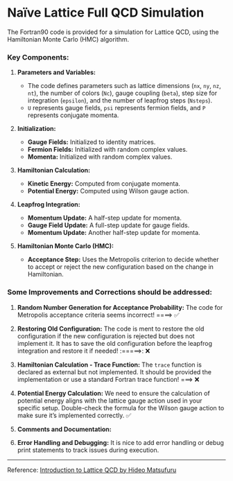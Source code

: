 # Naïve Lattice Full QCD Simulation

The Fortran90 code is provided for a simulation for Lattice QCD, using the Hamiltonian Monte Carlo (HMC) algorithm.

### Key Components:

1. **Parameters and Variables:**
   - The code defines parameters such as lattice dimensions (`nx`, `ny`, `nz`, `nt`), the number of colors (`Nc`), gauge coupling (`beta`), step size for integration (`epsilon`), and the number of leapfrog steps (`Nsteps`).
   - `U` represents gauge fields, `psi` represents fermion fields, and `P` represents conjugate momenta.

2. **Initialization:**
   - **Gauge Fields:** Initialized to identity matrices.
   - **Fermion Fields:** Initialized with random complex values.
   - **Momenta:** Initialized with random complex values.

3. **Hamiltonian Calculation:**
   - **Kinetic Energy:** Computed from conjugate momenta.
   - **Potential Energy:** Computed using Wilson gauge action.

4. **Leapfrog Integration:**
   - **Momentum Update:** A half-step update for momenta.
   - **Gauge Field Update:** A full-step update for gauge fields.
   - **Momentum Update:** Another half-step update for momenta.

5. **Hamiltonian Monte Carlo (HMC):**
   - **Acceptance Step:** Uses the Metropolis criterion to decide whether to accept or reject the new configuration based on the change in Hamiltonian.

### Some Improvements and Corrections should be addressed:

1. **Random Number Generation for Acceptance Probability:**
   The code for Metropolis acceptance criteria seems incorrect! ====> :white_check_mark:

2. **Restoring Old Configuration:**
   The code is ment to restore the old configuration if the new configuration is rejected but does not implement it. It has to save the old configuration before the leapfrog integration and restore it if needed! :=====>: :x:

3. **Hamiltonian Calculation - Trace Function:**
   The `trace` function is declared as external but not implemented. It should be provided the implementation or use a standard Fortran trace function! ===> :x:

4. **Potential Energy Calculation:**
   We need to ensure the calculation of potential energy aligns with the lattice gauge action used in your specific setup. Double-check the formula for the Wilson gauge action to make sure it’s implemented correctly. :white_check_mark:

5. **Comments and Documentation:**

6. **Error Handling and Debugging:**
   It is nice to add error handling or debug print statements to track issues during execution.


-----------
Reference:
[Introduction to Lattice QCD by Hideo Matsufuru](https://research.kek.jp/people/matufuru/Research/Docs/Lattice/Introduction/note_lattice.pdf)

